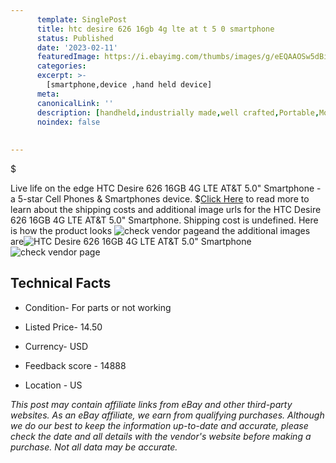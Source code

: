 ```yaml
---
      template: SinglePost
      title: htc desire 626 16gb 4g lte at t 5 0 smartphone
      status: Published
      date: '2023-02-11'
      featuredImage: https://i.ebayimg.com/thumbs/images/g/eEQAAOSw5dBi~8FD/s-l225.jpg
      categories: 
      excerpt: >-
        [smartphone,device ,hand held device]
      meta:
      canonicalLink: ''
      description: [handheld,industrially made,well crafted,Portable,Mobile,Compact,Convenient,Lightweight,Maneuverable,Man-portable,Miniature,Carriable,Hand-held,Light,Holdable,Transportable,Mobile device,Pocket-sized,On-the-go,Wireless,Cordless,Compact size,Convenient size, smartphone,device ,hand held device]
      noindex: false
      
        
---
```

$

Live life on the edge HTC Desire 626 16GB 4G LTE AT&T 5.0" Smartphone - a 5-star Cell Phones & Smartphones device.
$[Click Here](https://www.ebay.com/itm/234665709486?hash=item36a32a8fae%3Ag%3AeEQAAOSw5dBi%7E8FD&mkevt=1&mkcid=1&mkrid=711-53200-19255-0&campid=%253CePNCampaignId%253E&customid=%253CreferenceId%253E&toolid=10049) to read more to learn about the shipping costs and additional image urls for the HTC Desire 626 16GB 4G LTE AT&T 5.0" Smartphone. Shipping cost is undefined. Here is how the product looks ![check vendor page](https://i.ebayimg.com/thumbs/images/g/eEQAAOSw5dBi~8FD/s-l225.jpg)and the additional images are![HTC Desire 626 16GB 4G LTE AT&T 5.0" Smartphone](https://i.ebayimg.com/images/g/eEQAAOSw5dBi~8FD/s-l1600.jpg)![check vendor page](https://origin-galleryplus.ebayimg.com/ws/web/234665709486_2_0_1/225x225.jpg,https://origin-galleryplus.ebayimg.com/ws/web/234665709486_3_0_1/225x225.jpg,https://origin-galleryplus.ebayimg.com/ws/web/234665709486_4_0_1/225x225.jpg,https://origin-galleryplus.ebayimg.com/ws/web/234665709486_5_0_1/225x225.jpg,https://origin-galleryplus.ebayimg.com/ws/web/234665709486_6_0_1/225x225.jpg,https://origin-galleryplus.ebayimg.com/ws/web/234665709486_7_0_1/225x225.jpg)



 ## Technical Facts 



     
      

 - Condition- For parts or not working 


      

 - Listed Price- 14.50 


      

 - Currency- USD 


      

 - Feedback score - 14888 


      

 - Location - US 


      
      

 *_This post may contain affiliate links from eBay and other third-party websites. As an eBay affiliate, we earn from qualifying purchases. Although we do our best to keep the information up-to-date and accurate, please check the date and all details with the vendor's website before making a purchase. Not all data may be accurate._*






